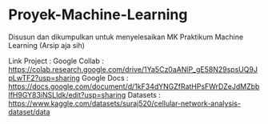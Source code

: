 # Proyek-Machine-Learning
Disusun dan dikumpulkan untuk menyelesaikan MK Praktikum Machine Learning (Arsip aja sih)

Link Project :
Google Collab : https://colab.research.google.com/drive/1Ya5Cz0aANlP_gE58N29spsUQ9JpLwTF2?usp=sharing
Google Docs : https://docs.google.com/document/d/1kF34dYNGZfRatHPsFWrDZeJdMZbblfH9GY83iNSLldk/edit?usp=sharing
Datasets : https://www.kaggle.com/datasets/suraj520/cellular-network-analysis-dataset/data
